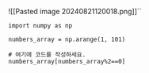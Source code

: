 ![[Pasted image 20240821120018.png]]``
```
import numpy as np

numbers_array = np.arange(1, 101)

# 여기에 코드를 작성하세요.
numbers_array[numbers_array%2==0]
```